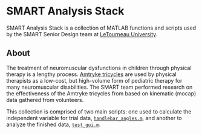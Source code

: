 # SMART Analysis Stack

SMART Analysis Stack is a collection of MATLAB functions and scripts used by the SMART Senior Design team at [LeTourneau University](http://www.letu.edu).

## About

The treatment of neuromuscular dysfunctions in children through physical therapy is a lengthy process. [Amtryke tricycles](www.amtrykestore.com) are used by physical therapists as a low-cost, but high-volume form of pediatric therapy for many neuromuscular disabilities. The SMART team performed research on the effectiveness of the Amtryke tricycles from based on kinematic (mocap) data gathered from volunteers.

This collection is comprised of two main scripts: one used to calculate the independent variable for trial data, [`handlebar_angles.m`](https://github.com/halleysfifthinc/smart-analysis-stack/blob/master/handlebar_angles.m), and another to analyze the finished data, [`test_gui.m`](https://github.com/halleysfifthinc/smart-analysis-stack/blob/master/test_gui.m).
